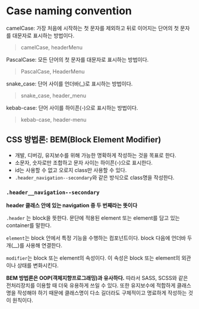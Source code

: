 # Case naming convention

camelCase: 가장 처음에 시작하는 첫 문자를 제외하고 뒤로 이어지는 단어의 첫 문자를 대문자로 표시하는 방법이다.

> camelCase, headerMenu



PascalCase: 모든 단어의 첫 문자를 대문자로 표시하는 방법이다.

> PascalCase, HeaderMenu



snake_case: 단어 사이를 언더바(_)로 표시하는 방법이다.

> snake_case, header_menu



kebab-case: 단어 사이를 하이픈(-)으로 표시하는 방법이다.

> kebab-case, header-menu



## CSS 방법론: BEM(Block Element Modifier)

* 개발, 디버깅, 유지보수를 위해 가능한 명확하게 작성하는 것을 목표로 한다.
* 소문자, 숫자로만 조합하고 문자 사이는 하이픈(-)으로 표시한다.
* id는 사용할 수 없고 오로지 class만 사용할 수 있다.
* `.header_navigation--secondary`와 같은 방식으로 class명을 작성한다.



### `.header__navigation--secondary`

**header 클래스 안에 있는 navigation 중 두 번째라는 뜻이다**

`.header` 는 block을 뜻한다. 문단에 적용된 element 또는 element를 담고 있는 container를 말한다.

`element`는 block 안에서 특정 기능을 수행하는 컴포넌트이다. block 다음에 언더바 두 개(__)를 사용해 연결한다. 

`modifier`는 block 또는 element의 속성이다. 이 속성은 block 또는 element의 외관이나 상태를 변화시킨다.



**BEM 방법론은 OOP(객체지향프로그래밍)과 유사하다.** 따라서 SASS, SCSS와 같은 전처리장치를 이용할 때 더욱 유용하게 쓰일 수 있다. 또한 유지보수에 적합하게 클래스명을 작성해야 하기 때문에 클래스명이 다소 길더라도 구체적이고 명료하게 작성하는 것이 원칙이다.